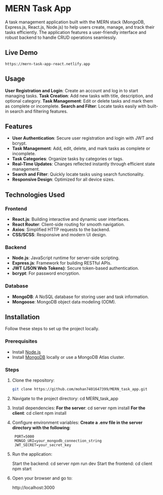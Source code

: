 # MERN Task App

A task management application built with the MERN stack (MongoDB, Express.js, React.js, Node.js) to help users create, manage, and track their tasks efficiently. The application features a user-friendly interface and robust backend to handle CRUD operations seamlessly.

## Live Demo

    https://mern-task-app-react.netlify.app

## Usage

**User Registration and Login**:
        Create an account and log in to start managing tasks.
**Task Creation**:
        Add new tasks with title, description, and optional category.
**Task Management**:
        Edit or delete tasks and mark them as complete or incomplete.
**Search and Filter**:
        Locate tasks easily with built-in search and filtering features.

## Features

- **User Authentication**: Secure user registration and login with JWT and bcrypt.
- **Task Management**: Add, edit, delete, and mark tasks as complete or incomplete.
- **Task Categories**: Organize tasks by categories or tags.
- **Real-Time Updates**: Changes reflected instantly through efficient state management.
- **Search and Filter**: Quickly locate tasks using search functionality.
- **Responsive Design**: Optimized for all device sizes.

## Technologies Used

### Frontend
- **React.js**: Building interactive and dynamic user interfaces.
- **React Router**: Client-side routing for smooth navigation.
- **Axios**: Simplified HTTP requests to the backend.
- **CSS/SCSS**: Responsive and modern UI design.

### Backend
- **Node.js**: JavaScript runtime for server-side scripting.
- **Express.js**: Framework for building RESTful APIs.
- **JWT (JSON Web Tokens)**: Secure token-based authentication.
- **bcrypt**: For password encryption.

### Database
- **MongoDB**: A NoSQL database for storing user and task information.
- **Mongoose**: MongoDB object data modeling (ODM).

## Installation

Follow these steps to set up the project locally.

### Prerequisites
- Install [Node.js](https://nodejs.org/)
- Install [MongoDB](https://www.mongodb.com/try/download/community) locally or use a MongoDB Atlas cluster.

### Steps

1. Clone the repository:
   ```bash
   git clone https://github.com/mohan7401647399/MERN_task_app.git

2. Navigate to the project directory:
    cd MERN_task_app

3. Install dependencies:
**For the server**:
    cd server
    npm install
**For the client**:
    cd client
    npm install


4. Configure environment variables:
    **Create a .env file in the server directory with the following**:

        PORT=5000
        MONGO_URI=your_mongodb_connection_string
        JWT_SECRET=your_secret_key

5. Run the application:

    Start the backend:
        cd server
    npm run dev
        Start the frontend:
    cd client
        npm start

6. Open your browser and go to:

    http://localhost:3000
